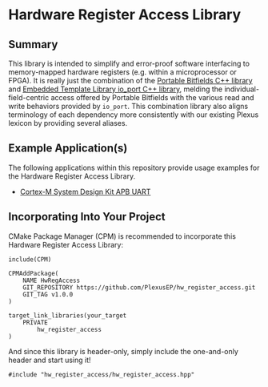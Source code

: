 # Hardware Register Access Library

## Summary

This library is intended to simplify and error-proof software interfacing to memory-mapped hardware registers (e.g. within a microprocessor or FPGA).  It is really just the combination of the [Portable Bitfields C++ library](https://github.com/KKoovalsky/PortableBitfields) and [Embedded Template Library io_port C++ library](https://www.etlcpp.com/io_port.html), melding the individual-field-centric access offered by Portable Bitfields with the various read and write behaviors provided by `io_port`.  This combination library also aligns terminology of each dependency more consistently with our existing Plexus lexicon by providing several aliases.

## Example Application(s)

The following applications within this repository provide usage examples for the Hardware Register Access Library.

* [Cortex-M System Design Kit APB UART](./apps/hw_register_access_cmsdk_apb_uart_example/readme.md)

## Incorporating Into Your Project

CMake Package Manager (CPM) is recommended to incorporate this Hardware Register Access Library:

```
include(CPM)

CPMAddPackage(
    NAME HwRegAccess
    GIT_REPOSITORY https://github.com/PlexusEP/hw_register_access.git
    GIT_TAG v1.0.0
)

target_link_libraries(your_target
    PRIVATE
        hw_register_access
)
```

And since this library is header-only, simply include the one-and-only header and start using it!

```
#include "hw_register_access/hw_register_access.hpp"
```
